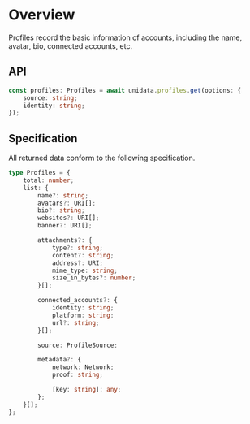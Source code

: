 # Overview

<Logos type="Profiles" />

Profiles record the basic information of accounts, including the name, avatar, bio, connected accounts, etc.

## API

```ts
const profiles: Profiles = await unidata.profiles.get(options: {
    source: string;
    identity: string;
});
```

## Specification

All returned data conform to the following specification.

```ts
type Profiles = {
    total: number;
    list: {
        name?: string;
        avatars?: URI[];
        bio?: string;
        websites?: URI[];
        banner?: URI[];

        attachments?: {
            type?: string;
            content?: string;
            address?: URI;
            mime_type: string;
            size_in_bytes?: number;
        }[];

        connected_accounts?: {
            identity: string;
            platform: string;
            url?: string;
        }[];

        source: ProfileSource;

        metadata?: {
            network: Network;
            proof: string;

            [key: string]: any;
        };
    }[];
};
```
